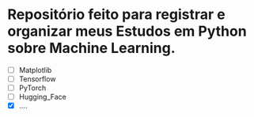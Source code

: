 # Repositório feito para registrar e organizar meus Estudos em Python sobre Machine Learning.


- [ ] Matplotlib
- [ ] Tensorflow
- [ ] PyTorch
- [ ] Hugging_Face
- [x] ....
